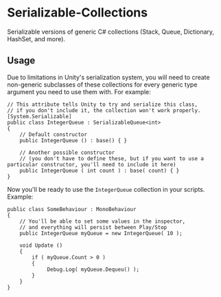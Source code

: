 # Serializable-Collections
Serializable versions of generic C# collections (Stack, Queue, Dictionary, HashSet, and more).

## Usage
Due to limitations in Unity's serialization system, you will need to create non-generic subclasses of these collections for every generic type argument you need to use them with. For example:

```
// This attribute tells Unity to try and serialize this class,
// if you don't include it, the collection won't work properly.
[System.Serializable]
public class IntegerQueue : SerializableQueue<int>
{
    // Default constructor
    public IntegerQueue () : base() { }

    // Another possible constructor
    // (you don't have to define these, but if you want to use a particular constructor, you'll need to include it here)
    public IntegerQueue ( int count ) : base( count) { }
}
```

Now you'll be ready to use the `IntegerQueue` collection in your scripts. Example:

```
public class SomeBehaviour : MonoBehaviour
{
    // You'll be able to set some values in the inspector,
    // and everything will persist between Play/Stop
    public IntegerQueue myQueue = new IntegerQueue( 10 );

    void Update ()
    {
        if ( myQueue.Count > 0 )
        {
             Debug.Log( myQueue.Dequeu() );
        }
    }
}
```
